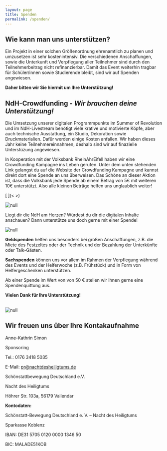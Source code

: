 ```yaml
---
layout: page
title: Spenden
permalink: /spenden/
---
```

## Wie kann man uns unterstützen?

Ein Projekt in einer solchen Größenordnung ehrenamtlich zu planen und umzusetzen ist sehr kostenintensiv. Die verschiedenen Anschaffungen, sowie die Unterkunft und Verpflegung aller Teilnehmer sind durch den Teilnehmerbeitrag nicht refinanzierbar. Damit das Event weiterhin tragbar für Schüler/innen sowie Studierende bleibt, sind wir auf Spenden angewiesen. 

**Daher bitten wir Sie hiermit um Ihre Unterstützung!**

## NdH-Crowdfunding - _Wir brauchen deine Unterstützung!_

Die Umsetzung unserer digitalen Programmpunkte im Summer of Revolution und im NdH-Livestream benötigt viele krative und motivierte Köpfe, aber auch technische Ausstattung, ein Studio, Dekoration sowie Druckmaterialien. Dafür werden einige Kosten anfallen. Wir haben dieses Jahr keine Teilnehmereinnahmen, deshalb sind wir auf finazielle Unterstüzung angewiesen.

In Kooperation mit der Volksbank RheinAhrEifell haben wir eine Crowdfunding Kampagne ins Leben gerufen. Unter dem unten stehenden Link gelangst du auf die Website der Crowdfunding Kampagne und kannst direkt dort eine Spende an uns überweisen. Das Schöne an dieser Aktion ist, dass die Volksbank jede Spende ab einem Betrag von 5€ mit weiteren 10€ unterstützt. Also alle kleinen Beträge helfen uns unglaublich weiter! 

[<script type="text/javascript" src="https://voba-rheinahreifel.viele-schaffen-mehr.de/js/widgets.js"></script>             <script type="text/javascript">             try { w.load({ "id":'nacht-des-heiligtums-2020',"lang":'de' }); }catch(e){};             </script>](<<script type="text/javascript" src="https://voba-rheinahreifel.viele-schaffen-mehr.de/js/widgets.js"></script>             <script type="text/javascript">             try { w.load({ "id":'nacht-des-heiligtums-2020',"lang":'de' }); }catch(e){};             </script>>)

![null](/assets/uploads/crowdfunding.png)

Liegt dir die NdH am Herzen? Würdest du dir die digitalen Inhalte anschauen? Dann unterstütze uns doch gerne mit einer Spende!

![null](/assets/uploads/wussler-img_2024.jpg)

**Geldspenden** helfen uns besonders bei großen Anschaffungen, z.B. die Miete des Festzeltes oder der Technik und der Bezahlung der Unterkünfte oder Talk-Gästen. 

**Sachspenden** können uns vor allem im Rahmen der Verpflegung während des Events und der Helferwoche (z.B. Frühstück) und in Form von Helfergeschenken unterstützen. 

Ab einer Spende im Wert von von 50 € stellen wir Ihnen gerne eine Spendenquittung aus.

<strong><strong> Vielen Dank für Ihre Unterstützung! </strong></strong><br /><br />

![null](/assets/uploads/immler-p1150306.jpg)

## Wir freuen uns über Ihre Kontakaufnahme

Anne-Kathrin Simon

Sponsoring 

Tel.: 	0176 3418 5035 

E-Mail: 	pr@nachtdesheiligtums.de 

Schönstattbewegung Deutschland e.V. 

Nacht des Heiligtums

Höhrer Str. 103a, 56179 Vallendar

**Kontodaten:**

Schönstatt-Bewegung Deutschland e. V. – Nacht des Heiligtums

Sparkasse Koblenz

IBAN: DE31 5705 0120 0000 1346 50

BIC: MALADE51KOB
